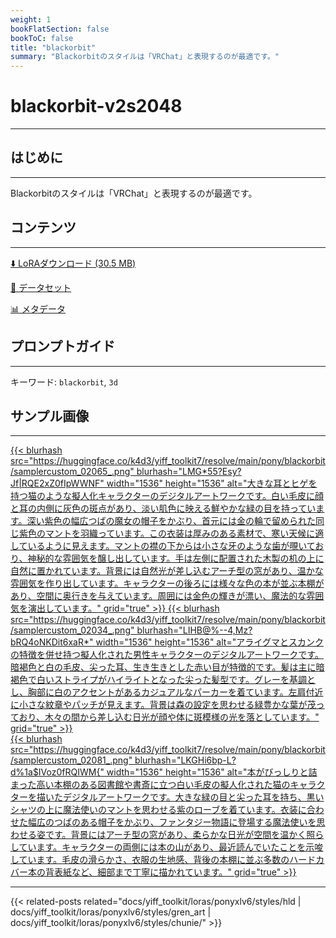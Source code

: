 ```yaml
---
weight: 1
bookFlatSection: false
bookToC: false
title: "blackorbit"
summary: "Blackorbitのスタイルは「VRChat」と表現するのが最適です。"
---
```


<!--markdownlint-disable MD025 MD033 -->

# blackorbit-v2s2048

---

## はじめに

---

Blackorbitのスタイルは「VRChat」と表現するのが最適です。

## コンテンツ

---

[⬇️ LoRAダウンロード (30.5 MB)](https://huggingface.co/k4d3/yiff_toolkit7/resolve/main/pony/blackorbit/blackorbit-v2s2048.safetensors)

[📐 データセット](https://huggingface.co/datasets/k4d3/blackorbit)

[📊 メタデータ](https://huggingface.co/k4d3/yiff_toolkit7/resolve/main/pony/blackorbit/blackorbit-v2s2048.json)

## プロンプトガイド

---

キーワード: `blackorbit`, `3d`

## サンプル画像

---

<div class="image-grid">
  <div class="image-grid-container">
    <a href="https://huggingface.co/k4d3/yiff_toolkit7/resolve/main/pony/blackorbit/samplercustom_02065_.png">
    {{< blurhash
      src="https://huggingface.co/k4d3/yiff_toolkit7/resolve/main/pony/blackorbit/samplercustom_02065_.png"
      blurhash="LMG*55?Esy?Jf|RQE2xZ0fIpWWNF"
      width="1536"
      height="1536"
      alt="大きな耳とヒゲを持つ猫のような擬人化キャラクターのデジタルアートワークです。白い毛皮に顔と耳の内側に灰色の斑点があり、淡い肌色に映える鮮やかな緑の目を持っています。深い紫色の幅広つばの魔女の帽子をかぶり、首元には金の輪で留められた同じ紫色のマントを羽織っています。この衣装は厚みのある素材で、寒い天候に適しているように見えます。マントの襟の下からは小さな牙のような歯が覗いており、神秘的な雰囲気を醸し出しています。手は左側に配置された木製の机の上に自然に置かれています。背景には自然光が差し込むアーチ型の窓があり、温かな雰囲気を作り出しています。キャラクターの後ろには様々な色の本が並ぶ本棚があり、空間に奥行きを与えています。周囲には金色の輝きが漂い、魔法的な雰囲気を演出しています。"
      grid="true"
    >}}
    </a>
    <a href="https://huggingface.co/k4d3/yiff_toolkit7/resolve/main/pony/blackorbit/samplercustom_02034_.png">
    {{< blurhash
      src="https://huggingface.co/k4d3/yiff_toolkit7/resolve/main/pony/blackorbit/samplercustom_02034_.png"
      blurhash="LIHB@%--4,Mz?bRQ4oNKDit6xaR*"
      width="1536"
      height="1536"
      alt="アライグマとスカンクの特徴を併せ持つ擬人化された男性キャラクターのデジタルアートワークです。暗褐色と白の毛皮、尖った耳、生き生きとした赤い目が特徴的です。髪は主に暗褐色で白いストライプがハイライトとなった尖った髪型です。グレーを基調とし、胸部に白のアクセントがあるカジュアルなパーカーを着ています。左肩付近に小さな紋章やパッチが見えます。背景は森の設定を思わせる緑豊かな葉が茂っており、木々の間から差し込む日光が顔や体に斑模様の光を落としています。"
      grid="true"
    >}}
    </a>
  </div>
</div>

<div class="image-grid">
  <div class="image-grid-container">
    <a href="https://huggingface.co/k4d3/yiff_toolkit7/resolve/main/pony/blackorbit/samplercustom_02081_.png">
    {{< blurhash
      src="https://huggingface.co/k4d3/yiff_toolkit7/resolve/main/pony/blackorbit/samplercustom_02081_.png"
      blurhash="LKGHi6bp-L?d%1a$IVoz0fRQIWM{"
      width="1536"
      height="1536"
      alt="本がびっしりと詰まった高い本棚のある図書館や書斎に立つ白い毛皮の擬人化された猫のキャラクターを描いたデジタルアートワークです。大きな緑の目と尖った耳を持ち、黒いシャツの上に魔法使いのマントを思わせる紫のローブを着ています。衣装に合わせた幅広のつばのある帽子をかぶり、ファンタジー物語に登場する魔法使いを思わせる姿です。背景にはアーチ型の窓があり、柔らかな日光が空間を温かく照らしています。キャラクターの両側には本の山があり、最近読んでいたことを示唆しています。毛皮の滑らかさ、衣服の生地感、背後の本棚に並ぶ多数のハードカバー本の背表紙など、細部まで丁寧に描かれています。"
      grid="true"
    >}}
    </a>
  </div>
</div>

---

{{< related-posts related="docs/yiff_toolkit/loras/ponyxlv6/styles/hld | docs/yiff_toolkit/loras/ponyxlv6/styles/gren_art | docs/yiff_toolkit/loras/ponyxlv6/styles/chunie/" >}}
